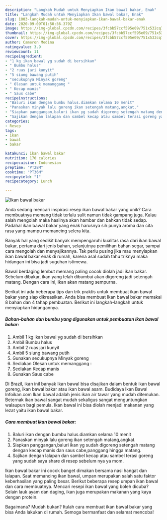 ```yaml
---
description: "Langkah Mudah untuk Menyiapkan Ikan bawal bakar, Enak"
title: "Langkah Mudah untuk Menyiapkan Ikan bawal bakar, Enak"
slug: 1003-langkah-mudah-untuk-menyiapkan-ikan-bawal-bakar-enak
date: 2020-09-09T01:50:56.379Z
image: https://img-global.cpcdn.com/recipes/3fcbb57ccf595e09/751x532cq70/ikan-bawal-bakar-foto-resep-utama.jpg
thumbnail: https://img-global.cpcdn.com/recipes/3fcbb57ccf595e09/751x532cq70/ikan-bawal-bakar-foto-resep-utama.jpg
cover: https://img-global.cpcdn.com/recipes/3fcbb57ccf595e09/751x532cq70/ikan-bawal-bakar-foto-resep-utama.jpg
author: Cameron Medina
ratingvalue: 3.9
reviewcount: 11
recipeingredient:
- "1 kg ikan bawal yg sudah di bersihkan"
- " Bumbu halus"
- "2 ruas jari kunyit"
- "5 siung bawang putih"
- "secukupnya Minyak goreng"
- " Olesan untuk memanggang "
- " Kecap manis"
- " Saus cabe"
recipeinstructions:
- "Baluri ikan dengan bumbu halus.diamkan selama 10 menit"
- "Panaskan minyak lalu goreng ikan setengah matang,angkat."
- "Siapkan panggangan,baluri ikan yg sudah digoreng setengah matang dengan kecap manis dan saus cabe,panggang hingga matang."
- "Sajikan dengan lalapan dan sambel kecap atau sambel terasi goreng yang sudah saya share di resep sebelum nya ya mom."
categories:
- Resep
tags:
- ikan
- bawal
- bakar

katakunci: ikan bawal bakar 
nutrition: 170 calories
recipecuisine: Indonesian
preptime: "PT28M"
cooktime: "PT36M"
recipeyield: "1"
recipecategory: Lunch

---
```



![Ikan bawal bakar](https://img-global.cpcdn.com/recipes/3fcbb57ccf595e09/751x532cq70/ikan-bawal-bakar-foto-resep-utama.jpg)

Anda sedang mencari inspirasi resep ikan bawal bakar yang unik? Cara membuatnya memang tidak terlalu sulit namun tidak gampang juga. Kalau salah mengolah maka hasilnya akan hambar dan bahkan tidak sedap. Padahal ikan bawal bakar yang enak harusnya sih punya aroma dan cita rasa yang mampu memancing selera kita.

Banyak hal yang sedikit banyak mempengaruhi kualitas rasa dari ikan bawal bakar, pertama dari jenis bahan, selanjutnya pemilihan bahan segar, sampai cara mengolah dan menyajikannya. Tak perlu pusing jika mau menyiapkan ikan bawal bakar enak di rumah, karena asal sudah tahu triknya maka hidangan ini bisa jadi suguhan istimewa.

Bawal berdaging lembut memang paling cocok diolah jadi ikan bakar. Sebelum dibakar, ikan yang telah dibumbui akan digoreng jadi setengah matang. Dengan cara ini, ikan akan matang sempurna.


Berikut ini ada beberapa tips dan trik praktis untuk membuat ikan bawal bakar yang siap dikreasikan. Anda bisa membuat Ikan bawal bakar memakai 8 bahan dan 4 tahap pembuatan. Berikut ini langkah-langkah untuk menyiapkan hidangannya.

<!--inarticleads1-->

##### Bahan-bahan dan bumbu yang digunakan untuk pembuatan Ikan bawal bakar:

1. Ambil 1 kg ikan bawal yg sudah di bersihkan
1. Ambil  Bumbu halus
1. Ambil 2 ruas jari kunyit
1. Ambil 5 siung bawang putih
1. Gunakan secukupnya Minyak goreng
1. Sediakan  Olesan untuk memanggang :
1. Sediakan  Kecap manis
1. Gunakan  Saus cabe


Di Brazil, ikan inil banyak Ikan bawal bisa disajikan dalam bentuk ikan bawal goreng, ikan bawal bakar atau ikan bawal asam. Budidaya Ikan Bawal Infoikan.com Ikan bawal adalah jenis ikan air tawar yang mudah ditemukan. Beternak ikan bawal sangat mudah sekaligus sangat menguntungkan walaupun bagi pemula. Ikan bawal ini bisa diolah menjadi makanan yang lezat yaitu ikan bawal bakar. 

<!--inarticleads2-->

##### Cara membuat Ikan bawal bakar:

1. Baluri ikan dengan bumbu halus.diamkan selama 10 menit
1. Panaskan minyak lalu goreng ikan setengah matang,angkat.
1. Siapkan panggangan,baluri ikan yg sudah digoreng setengah matang dengan kecap manis dan saus cabe,panggang hingga matang.
1. Sajikan dengan lalapan dan sambel kecap atau sambel terasi goreng yang sudah saya share di resep sebelum nya ya mom.


Ikan bawal bakar ini cocok banget dimakan bersama nasi hangat dan lalapan. Saat memancing ikan bawal, umpan merupakan salah satu faktor keberhasilan yang paling besar. Berikut beberapa resep umpan ikan bawal dan cara membuatnya. Mencari resepi ikan bawal yang boleh dicuba? Selain lauk ayam dan daging, ikan juga merupakan makanan yang kaya dengan protein. 

Bagaimana? Mudah bukan? Itulah cara membuat ikan bawal bakar yang bisa Anda lakukan di rumah. Semoga bermanfaat dan selamat mencoba!
